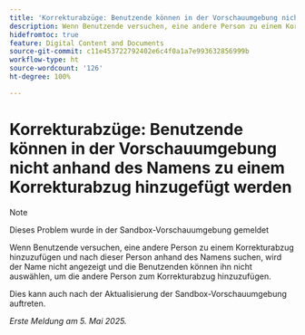 ```yaml
---
title: 'Korrekturabzüge: Benutzende können in der Vorschauumgebung nicht anhand des Namens zu einem Korrekturabzug hinzugefügt werden'
description: Wenn Benutzende versuchen, eine andere Person zu einem Korrekturabzug hinzuzufügen und nach dieser Person anhand des Namens suchen, wird der Name nicht angezeigt und die Benutzenden können ihn nicht auswählen, um die andere Person zum Korrekturabzug hinzuzufügen.
hidefromtoc: true
feature: Digital Content and Documents
source-git-commit: c11e453722792402e6c4f0a1a7e993632856999b
workflow-type: ht
source-wordcount: '126'
ht-degree: 100%

---
```



# Korrekturabzüge: Benutzende können in der Vorschauumgebung nicht anhand des Namens zu einem Korrekturabzug hinzugefügt werden

>[!NOTE]
>
>Dieses Problem wurde in der Sandbox-Vorschauumgebung gemeldet

Wenn Benutzende versuchen, eine andere Person zu einem Korrekturabzug hinzuzufügen und nach dieser Person anhand des Namens suchen, wird der Name nicht angezeigt und die Benutzenden können ihn nicht auswählen, um die andere Person zum Korrekturabzug hinzuzufügen.

Dies kann auch nach der Aktualisierung der Sandbox-Vorschauumgebung auftreten.

_Erste Meldung am 5. Mai 2025._
